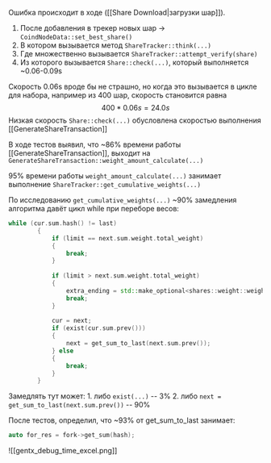 Ошибка происходит в ходе ([[Share Download|загрузки шар]]). 
1. После добавления в трекер новых шар -> `CoindNodeData::set_best_share()`
2. В котором вызывается метод `ShareTracker::think(...)`
3. Где множественно вызывается `ShareTracker::attempt_verify(share)`
4. Из которого вызывается `Share::check(...)`, который выполняется ~0.06-0.09s

Скорость 0.06s вроде бы не страшно, но когда это вызывается в цикле для набора, например из 400 шар, скорость становится равна $$400*0.06s = 24.0s$$ 
Низкая скорость `Share::check(...)` обусловлена скоростью выполнения [[GenerateShareTransaction]] 

В ходе тестов выявил, что ~86% времени работы [[GenerateShareTransaction]], выходит на `GenerateShareTransaction::weight_amount_calculate(...)`

95% времени работы `weight_amount_calculate(...)` занимает выполнение `ShareTracker::get_cumulative_weights(...)`

По исследованию `get_cumulative_weights(...)` ~90% замедления алгоритма давёт цикл while при переборе весов:
```cpp
while (cur.sum.hash() != last)  
        {  
            if (limit == next.sum.weight.total_weight)  
            {  
                break;  
            }  
  
            if (limit > next.sum.weight.total_weight)  
            {  
                extra_ending = std::make_optional<shares::weight::weight_data>(cur.sum.share);  
                break;            
            }  
  
            cur = next;  
            if (exist(cur.sum.prev()))  
            {  
                next = get_sum_to_last(next.sum.prev());  
            } else  
            {  
                break;  
            }  
        }
```

Замедлять тут может:
	1. либо `exist(...)` -- 3%
	2. либо `next = get_sum_to_last(next.sum.prev())` -- 90%

После тестов, определил, что ~93%  от get_sum_to_last занимает:
```cpp
auto for_res = fork->get_sum(hash);
```
![[gentx_debug_time_excel.png]]

